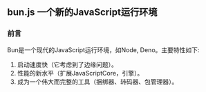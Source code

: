 ## bun.js  一个新的JavaScript运行环境

### 前言

Bun是一个现代的JavaScript运行环境，如Node, Deno。主要特性如下:

1. 启动速度快（它考虑到了边缘问题）。
2. 性能的新水平（扩展JavaScriptCore，引擎）。
3. 成为一个伟大而完整的工具（捆绑器、转码器、包管理器）。


